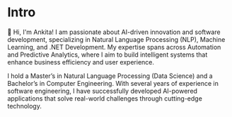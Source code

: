# Intro
👋 Hi, I'm Ankita!
I am passionate about AI-driven innovation and software development, specializing in Natural Language Processing (NLP), Machine Learning, and .NET Development. My expertise spans across Automation and Predictive Analytics, where I aim to build intelligent systems that enhance business efficiency and user experience.

I hold a Master’s in Natural Language Processing (Data Science) and a Bachelor’s in Computer Engineering. With several years of experience in software engineering, I have successfully developed AI-powered applications that solve real-world challenges through cutting-edge technology.

